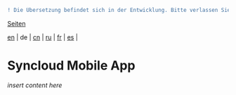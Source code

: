 ```diff
! Die Übersetzung befindet sich in der Entwicklung. Bitte verlassen Sie sich auf die englische Originalversion.
```

[Seiten](https://github.com/syncloud/docs/blob/master/de/index.md#seiten)

[en](https://github.com/syncloud/platform/wiki/Syncloud-Mobile-App) | 
de | 
[cn](https://github.com/syncloud/docs/blob/master/cn/content/Syncloud-Mobile-App.md) | 
[ru](https://github.com/syncloud/docs/blob/master/ru/content/Syncloud-Mobile-App.md) | 
[fr](https://github.com/syncloud/docs/blob/master/fr/content/Syncloud-Mobile-App.md) | 
[es](https://github.com/syncloud/docs/blob/master/es/content/Syncloud-Mobile-App.md) | 

# Syncloud Mobile App

*insert content here*
